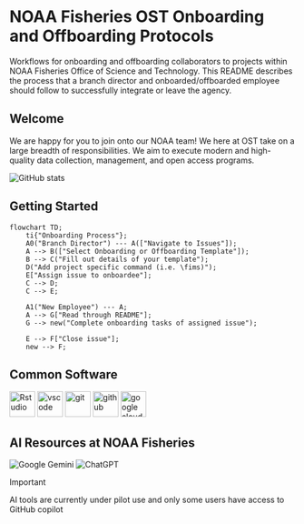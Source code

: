 # NOAA Fisheries OST Onboarding and Offboarding Protocols

Workflows for onboarding and offboarding collaborators to projects within NOAA 
Fisheries Office of Science and Technology. This README describes the process 
that a branch director and onboarded/offboarded employee should follow to 
successfully integrate or leave the agency.

## Welcome

We are happy for you to join onto our NOAA team! We here at OST take on a large 
breadth of responsibilities. We aim to execute modern and high-quality data 
collection, management, and open access programs.

![GitHub stats](https://github-readme-stats.vercel.app/api?username=nmfs-ost&show_icons=true&theme=transparent&role=OWNER,COLLABORATOR,ORGANIZATION_MEMBER)

## Getting Started

```mermaid
flowchart TD;
    ti{"Onboarding Process"};
    A0("Branch Director") --- A(["Navigate to Issues"]);
    A --> B(["Select Onboarding or Offboarding Template"]);
    B --> C("Fill out details of your template");
    D("Add project specific command (i.e. \fims)");
    E["Assign issue to onboardee"];
    C --> D;
    C --> E;
    
    A1("New Employee") --- A;
    A --> G["Read through README"];
    G --> new("Complete onboarding tasks of assigned issue");
    
    E --> F["Close issue"];
    new --> F;
```

## Common Software 

<p>
<img src="https://cdn.jsdelivr.net/gh/devicons/devicon@latest/icons/rstudio/rstudio-original.svg" alt="Rstudio" width="45" height="45"/>
<img src="https://cdn.jsdelivr.net/gh/devicons/devicon@latest/icons/vscode/vscode-original.svg" alt="vscode" width="45" height="45" />
<img src="https://cdn.jsdelivr.net/gh/devicons/devicon@latest/icons/git/git-original.svg" alt="git" width="45" height="45" />
<img src="https://cdn.jsdelivr.net/gh/devicons/devicon@latest/icons/github/github-original-wordmark.svg" alt="github" width="45" height="45" />
<img src="https://cdn.jsdelivr.net/gh/devicons/devicon@latest/icons/googlecloud/googlecloud-plain.svg" alt="google cloud" width="45" height="45"/>
</p>
          
          
## AI Resources at NOAA Fisheries

![Google Gemini](https://img.shields.io/badge/google%20gemini-8E75B2?style=for-the-badge&logo=google%20gemini&logoColor=white) ![ChatGPT](https://img.shields.io/badge/chatGPT-74aa9c?style=for-the-badge&logo=openai&logoColor=white)
	
> [!IMPORTANT]
> AI tools are currently under pilot use and only some users have access to GitHub copilot